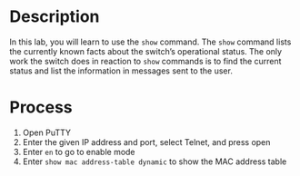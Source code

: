 # Description
In this lab, you will learn to use the `show` command. The `show` command lists the currently known facts about the switch’s operational status. The only work the switch does in reaction to `show` commands is to find the current status and list the information in messages sent to the user.

# Process
1. Open PuTTY
2. Enter the given IP address and port, select Telnet, and press open
3. Enter `en` to go to enable mode
4. Enter `show mac address-table dynamic` to show the MAC address table